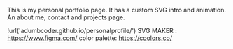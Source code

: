 This is my personal portfolio page. It has a custom SVG intro and animation. An about me, contact and projects page.



!url('adumbcoder.github.io/personalprofile/')
SVG MAKER : https://www.figma.com/
color palette: https://coolors.co/

